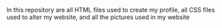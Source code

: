 In this repository are all HTML files used to create my profile, all CSS files used to alter my website, and all the pictures used in my website
